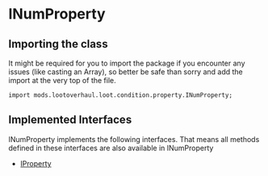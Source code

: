 # INumProperty

## Importing the class

It might be required for you to import the package if you encounter any issues (like casting an Array), so better be safe than sorry and add the import at the very top of the file.
```zenscript
import mods.lootoverhaul.loot.condition.property.INumProperty;
```


## Implemented Interfaces
INumProperty implements the following interfaces. That means all methods defined in these interfaces are also available in INumProperty

- [IProperty](/mods/lootoverhaul/loot/condition/property/IProperty)

